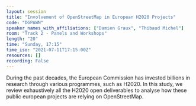 ```yaml
---
layout: session
title: "Involvement of OpenStreetMap in European H2020 Projects"
code: "DGPAWN"
speaker_names_with_affiliations: ["Damien Graux", "Thibaud Michel"]
room: "Track 2 - Panels and Workshops"
length: "20"
time: "Sunday, 17:15"
time_iso: "2021-07-11T17:15:00Z"
resources: []
recording: False
---
```

During the past decades, the European Commission has invested billions in research through various programmes, such as H2020. In this study, we review exhaustively all the H2020 open deliverables to analyse how these public european projects are relying on OpenStreetMap.
